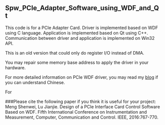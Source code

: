 ## Spw_PCIe_Adapter_Software_using_WDF_and_Qt
This code is for a PCIe Adapter Card.
Driver is implemented based on WDF using C language.
Application is implemented based on Qt using C++.
Communication between driver and application is implemented on Win32 API.

This is an old version that could only do register I/O instead of DMA.

You may repair some memory base address to apply the driver in your hardware.

For more detailed information on PCIe WDF driver, you may read my [blog](http://www.cnblogs.com/jacklu/tag/Windows%E9%A9%B1%E5%8A%A8%E5%BC%80%E5%8F%91/) if you can understand Chinese.

For 

###Please cite the following paper if you think it is useful for your project:
Meng Shenwei, Lu Jianjie. Design of a PCIe Interface Card Control Software Based on WDF. Fifth International Conference on Instrumentation and Measurement, Computer, Communication and Control. IEEE, 2016:767-770.
